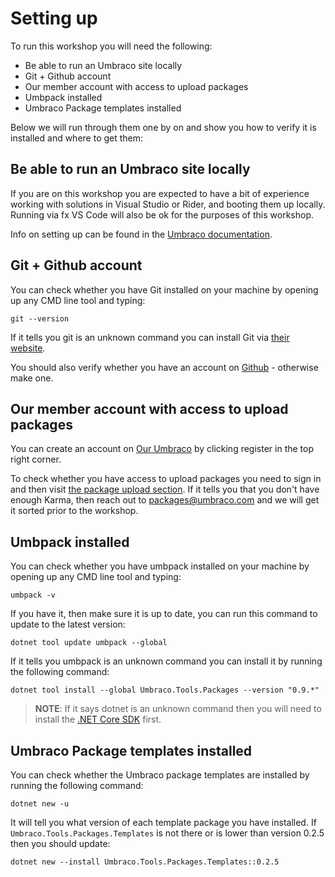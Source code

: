 # Setting up

To run this workshop you will need the following:

- Be able to run an Umbraco site locally
- Git + Github account
- Our member account with access to upload packages
- Umbpack installed
- Umbraco Package templates installed

Below we will run through them one by on and show you how to verify it is installed and where to get them:

## Be able to run an Umbraco site locally

If you are on this workshop you are expected to have a bit of experience working with solutions in Visual Studio or Rider, and booting them up locally. Running via fx VS Code will also be ok for the purposes of this workshop.

Info on setting up can be found in the [Umbraco documentation](https://our.umbraco.com/documentation/Getting-Started/Setup/Install/).

## Git + Github account

You can check whether you have Git installed on your machine by opening up any CMD line tool and typing:

```
git --version
```

If it tells you git is an unknown command you can install Git via [their website](https://git-scm.com/).

You should also verify whether you have an account on [Github](https://github.com/) - otherwise make one.

## Our member account with access to upload packages

You can create an account on [Our Umbraco](https://our.umbraco.com/) by clicking register in the top right corner.

To check whether you have access to upload packages you need to sign in and then visit [the package upload section](https://our.umbraco.com/member/profile/packages/). If it tells you that you don't have enough Karma, then reach out to packages@umbraco.com and we will get it sorted prior to the workshop.

## Umbpack installed

You can check whether you have umbpack installed on your machine by opening up any CMD line tool and typing:

```
umbpack -v
```

If you have it, then make sure it is up to date, you can run this command to update to the latest version:

```
dotnet tool update umbpack --global
```

If it tells you umbpack is an unknown command you can install it by running the following command:

```
dotnet tool install --global Umbraco.Tools.Packages --version "0.9.*"
```

>**NOTE**: If it says dotnet is an unknown command then you will need to install the [.NET Core SDK](https://dotnet.microsoft.com/download/dotnet-core) first.

## Umbraco Package templates installed

You can check whether the Umbraco package templates are installed by running the following command:

```
dotnet new -u
```

It will tell you what version of each template package you have installed. If `Umbraco.Tools.Packages.Templates` is not there or is lower than version 0.2.5 then 
you should update:

```
dotnet new --install Umbraco.Tools.Packages.Templates::0.2.5
```